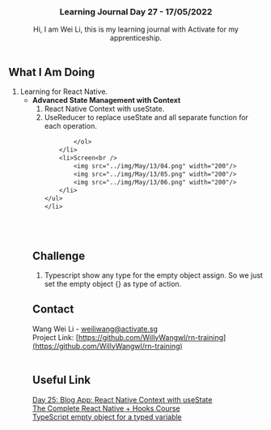 <br />
<div align="center">

  <h3 align="center">Learning Journal Day 27 - 17/05/2022</h3>

  <p align="center">
    Hi, I am Wei Li, this is my learning journal with Activate for my apprenticeship. 
    <br /><br />
  </p>
</div>
<!-- What I Am Doing -->

## What I Am Doing

<oL>
  <li>    
    Learning for React Native.<br />
    <ul>
        <li>
            <b>Advanced State Management with Context</b> <br />
             <ol>
                <li>React Native Context with useState.</li>
                <li>UseReducer to replace useState and all separate function for each operation.</li>

            </ol>
        </li>
        <li>Screen<br />
            <img src="../img/May/13/04.png" width="200"/>
            <img src="../img/May/13/05.png" width="200"/>
            <img src="../img/May/13/06.png" width="200"/>
        </li>
    </ul>
    </li>

</ol>
<br /><br />

<!-- Challenge -->

## Challenge

1. Typescript show any type for the empty object assign. So we just set the empty object {} as type of action.

<!-- CONTACT -->

## Contact

Wang Wei Li - weiliwang@activate.sg<br />
Project Link: [https://github.com/WillyWangwl/rn-training](https://github.com/WillyWangwl/rn-training)
<br /><br />

<!-- Useful Link -->

## Useful Link

[Day 25: Blog App: React Native Context with useState](https://docs.google.com/document/d/1obVGcsmgY1SHk4I15jZEN0x2vCZH6x1GlTUiUmHw-tY/edit#heading=h.sjc7nb6il2di)<br />
[The Complete React Native + Hooks Course](https://www.udemy.com/course/the-complete-react-native-and-redux-course/learn/lecture/22028562#overview)<br />
[TypeScript empty object for a typed variable](https://stackoverflow.com/questions/45339065/typescript-empty-object-for-a-typed-variable)<br />
